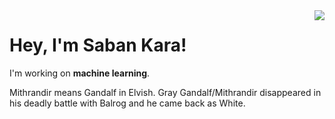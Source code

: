 <img align='right' src="https://github-readme-stats.vercel.app/api?username=whitemithrandir&theme=blue-green">

# Hey, I'm Saban Kara!

I'm working on **machine learning**.

Mithrandir means Gandalf in Elvish. Gray Gandalf/Mithrandir disappeared in his deadly battle with Balrog and he came back as White.


